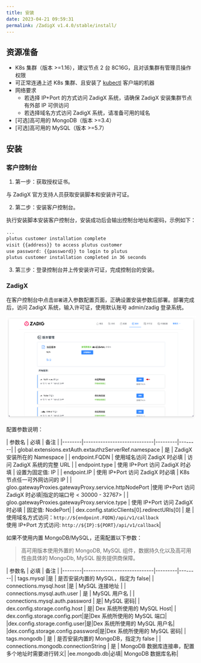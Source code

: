 ```yaml
---
title: 安装
date: 2023-04-21 09:59:31
permalink: /ZadigX v1.4.0/stable/install/
---
```


## 资源准备

- K8s 集群（版本 >=1.16），建议节点 2 台 8C16G，且对该集群有管理员操作权限
- 可正常连通上述 K8s 集群、且安装了 [kubectl](https://kubernetes.io/docs/tasks/tools/) 客户端的机器
- 网络要求
    - 若选择 IP+Port 的方式访问 ZadigX 系统，请确保 ZadigX 安装集群节点有外部 IP 可供访问
    - 若选择域名方式访问 ZadigX 系统，请准备可用的域名
- [可选]高可用的 MongoDB（版本 >=3.4）
- [可选]高可用的 MySQL（版本 >=5.7）

## 安装

### 客户控制台

1. 第一步：获取授权证书。

与 ZadigX 官方支持人员获取安装脚本和安装许可证。

2. 第二步：安装客户控制台。

执行安装脚本安装客户控制台，安装成功后会输出控制台地址和密码，示例如下：

``` bash
...
plutus customer installation complete
visit {{address}} to access plutus customer
use password: {{password}} to login to plutus
plutus customer installation completed in 36 seconds
```

3. 第三步：登录控制台并上传安装许可证，完成控制台的安装。

### ZadigX

在客户控制台中点击`部署`进入参数配置页面，正确设置安装参数后部署。部署完成后，访问 ZadigX 系统，输入许可证，使用默认账号 admin/zadig 登录系统。

![安装](./_images/install_1.png)

配置参数说明：

| 参数名 | 必填              | 备注 | 
|--------|-----------------------------|---------|--------|
| global.extensions.extAuth.extauthzServerRef.namespace | 是 | ZadigX 安装所在的 Namespace | 
| endpoint.FQDN |  使用域名访问 ZadigX 时必填 | 访问 ZadigX 系统的完整 URL | 
| endpoint.type | 使用 IP+Port 访问 ZadigX 时必填 | 设置为固定值: IP |
| endpoint.IP | 使用 IP+Port 访问 ZadigX 时必填 | K8s 节点任一可外网访问的 IP |
| gloo.gatewayProxies.gatewayProxy.service.httpNodePort |使用 IP+Port 访问 ZadigX 时必填|指定的端口号 < 30000 - 32767> |
| gloo.gatewayProxies.gatewayProxy.service.type | 使用 IP+Port 访问 ZadigX 时必填 | 固定值:  NodePort|
| dex.config.staticClients[0].redirectURIs[0] | 是 | 使用域名方式访问：`http://${endpoint.FQDN}/api/v1/callback`<br>使用 IP+Port 方式访问: `http://${IP}:${PORT}/api/v1/callback`|

如果不使用内置 MongoDB/MySQL，还需配置以下参数：

> 高可用版本使用外置的 MongoDB, MySQL 组件，数据持久化以及高可用性由具体的 MongoDb, MySQL 服务提供商保障。

| 参数名 | 必填              | 备注 | 
|--------|-----------------------------|---------|--------|
| tags.mysql |是 | 是否安装内置的 MySQL，指定为 false| 
| connections.mysql.host |是 | MySQL 连接地址 |
| connections.mysql.auth.user | 是 | MySQL 用户名 |
| connections.mysql.auth.password | 是| MySQL 密码|
| dex.config.storage.config.host | 是| Dex 系统所使用的 MySQL Host|
| dex.config.storage.config.port|是|Dex 系统所使用的 MySQL 端口|
|dex.config.storage.config.user|是|Dex 系统所使用的 MySQL 用户名|
|dex.config.storage.config.password|是|Dex 系统所使用的 MySQL 密码|
| tags.mongodb | 是 | 是否安装内置的 MongoDB，指定为 false |
| connections.mongodb.connectionString | 是 | MongoDB 数据库连接串，配置多个地址时需要进行转义|
|ee.mongodb.db|必填| MongoDB 数据库名称|
